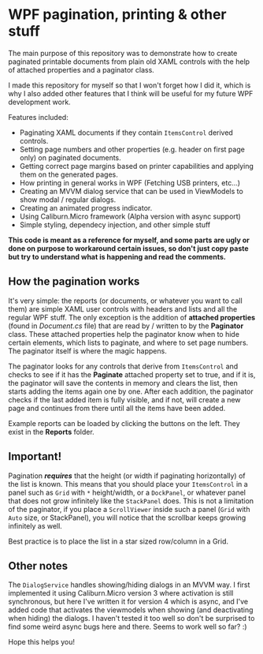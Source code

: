 # WPF pagination, printing & other stuff
The main purpose of this repository was to demonstrate how to create paginated printable documents from plain old XAML controls
with the help of attached properties and a paginator class.

I made this repository for myself so that I won't forget how I did it, which is why I also added other features that I think 
will be useful for my future WPF development work.

Features included:
* Paginating XAML documents if they contain `ItemsControl` derived controls.
* Setting page numbers and other properties (e.g. header on first page only) on paginated documents.
* Getting correct page margins based on printer capabilities and applying them on the generated pages.
* How printing in general works in WPF (Fetching USB printers, etc...)
* Creating an MVVM dialog service that can be used in ViewModels to show modal / regular dialogs.
* Creating an animated progress indicator.
* Using Caliburn.Micro framework (Alpha version with async support)
* Simple styling, dependecy injection, and other simple stuff

**This code is meant as a reference for myself, and some parts are ugly or done on purpose to workaround certain issues, so
don't just copy paste but try to understand what is happening and read the comments.**

## How the pagination works
It's very simple: the reports (or documents, or whatever you want to call them) are simple XAML user controls with headers and
lists and all the regular WPF stuff. The only exception is the addition of **attached properties** (found in *Document.cs* file)
that are read by / written to by the **Paginator** class. These attached properties help the paginator know when to hide certain
elements, which lists to paginate, and where to set page numbers. The paginator itself is where the magic happens.

The paginator looks for any controls that derive from `ItemsControl` and checks to see if it has the **Paginate** attached 
property set to true, and if it is, the paginator will save the contents in memory and clears the list, then starts adding the 
items again one by one. After each addition, the paginator checks if the last added item is fully visible, and if not, will 
create a new page and continues from there until all the items have been added.

Example reports can be loaded by clicking the buttons on the left. They exist in the **Reports** folder.

## Important!
Pagination _**requires**_ that the height (or width if paginating horizontally) of the list is known. This means that you should
place your `ItemsControl` in a panel such as `Grid` with `*` height/width, or a `DockPanel`, or whatever panel that does not 
grow infinitely like the `StackPanel` does. This is not a limitation of the paginator, if you place a `ScrollViewer` inside 
such a panel (`Grid` with `Auto` size, or StackPanel), you will notice that the scrollbar keeps growing infinitely as well.

Best practice is to place the list in a star sized row/column in a Grid.

## Other notes
The `DialogService` handles showing/hiding dialogs in an MVVM way. I first implemented it using Caliburn.Micro version 3 where
activation is still synchronous, but here I've written it for version 4 which is async, and I've added code that activates the
viewmodels when showing (and deactivating when hiding) the dialogs. I haven't tested it too well so don't be surprised to find
some weird async bugs here and there. Seems to work well so far? :)

Hope this helps you!

